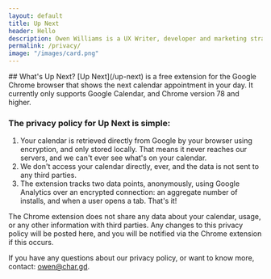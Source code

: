 ```yaml
---
layout: default
title: Up Next 
header: Hello
description: Owen Williams is a UX Writer, developer and marketing strategist in Toronto, Canada.
permalink: /privacy/
image: "/images/card.png"
---
```

<div class="container mt-4">
  <div class="row">
    <div class="col-6 offset-3" markdown="1">
## What's Up Next?
[Up Next](/up-next) is a free extension for the Google Chrome browser that shows the next calendar appointment in your day. It currently only supports Google Calendar, and Chrome version 78 and higher.

### The privacy policy for Up Next is simple:
1. Your calendar is retrieved directly from Google by your browser using encryption, and only stored locally. That means it never reaches our servers, and we can't ever see what's on your calendar. 
2. We don't access your calendar directly, ever, and the data is not sent to any third parties.
3. The extension tracks two data points, anonymously, using Google Analytics over an encrypted connection: an aggregate number of installs, and when a user opens a tab. That's it! 

The Chrome extension does not share any data about your calendar, usage, or any other information with third parties. Any changes to this privacy policy will be posted here, and you will be notified via the Chrome extension if this occurs.

If you have any questions about our privacy policy, or want to know more, contact: [owen@char.gd](mailto:owen@char.gd).
</div>
  </div>
</div>